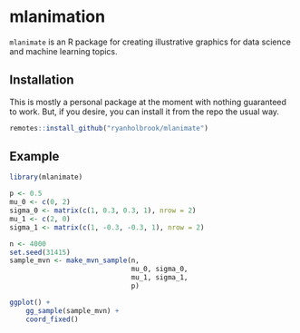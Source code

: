 
# mlanimation

<!-- badges: start -->
<!-- badges: end -->

`mlanimate` is an R package for creating illustrative graphics for data science and machine learning topics.

## Installation

This is mostly a personal package at the moment with nothing guaranteed to work. But, if you desire, you can install it from the repo the usual way.

```r
remotes::install_github("ryanholbrook/mlanimate")
```

## Example

``` r
library(mlanimate)

p <- 0.5
mu_0 <- c(0, 2)
sigma_0 <- matrix(c(1, 0.3, 0.3, 1), nrow = 2)
mu_1 <- c(2, 0)
sigma_1 <- matrix(c(1, -0.3, -0.3, 1), nrow = 2)

n <- 4000
set.seed(31415)
sample_mvn <- make_mvn_sample(n,
                              mu_0, sigma_0,
                              mu_1, sigma_1,
                              p)

ggplot() +
    gg_sample(sample_mvn) +
    coord_fixed()
```
